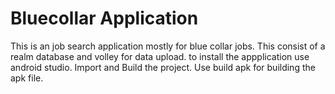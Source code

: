 # Bluecollar Application
This is an job search application mostly for blue collar jobs.
This consist of a realm database and volley for data upload.
to install the appplication use android studio.
Import and Build the project.
Use build apk for building the apk file.
